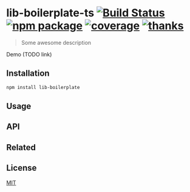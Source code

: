 # lib-boilerplate-ts [![Build Status](https://badgen.net/circleci/github/posva/lib-boilerplate-ts/master)](https://circleci.com/gh/posva/lib-boilerplate-ts) [![npm package](https://badgen.net/npm/v/lib-boilerplate-ts)](https://www.npmjs.com/package/lib-boilerplate-ts) [![coverage](https://badgen.net/codecov/c/github/posva/lib-boilerplate-ts/master)](https://codecov.io/github/posva/lib-boilerplate-ts) [![thanks](https://badgen.net/badge/thanks/♥/pink)](https://github.com/posva/thanks)

> Some awesome description

Demo (TODO link)

## Installation

```sh
npm install lib-boilerplate
```

## Usage

## API

## Related

## License

[MIT](http://opensource.org/licenses/MIT)
